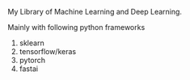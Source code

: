 My Library of Machine Learning and Deep Learning. 

Mainly with following python frameworks

1. sklearn
2. tensorflow/keras
3. pytorch 
4. fastai
